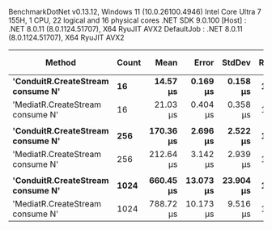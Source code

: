 
BenchmarkDotNet v0.13.12, Windows 11 (10.0.26100.4946)
Intel Core Ultra 7 155H, 1 CPU, 22 logical and 16 physical cores
.NET SDK 9.0.100
  [Host]     : .NET 8.0.11 (8.0.1124.51707), X64 RyuJIT AVX2
  DefaultJob : .NET 8.0.11 (8.0.1124.51707), X64 RyuJIT AVX2


 Method                            | Count | Mean      | Error     | StdDev    | Ratio | RatioSD | Gen0   | Allocated | Alloc Ratio |
---------------------------------- |------ |----------:|----------:|----------:|------:|--------:|-------:|----------:|------------:|
 **'ConduitR.CreateStream consume N'** | **16**    |  **14.57 μs** |  **0.169 μs** |  **0.158 μs** |  **1.00** |    **0.00** | **0.0610** |     **795 B** |        **1.00** |
 'MediatR.CreateStream consume N'  | 16    |  21.03 μs |  0.404 μs |  0.358 μs |  1.44 |    0.03 | 0.0610 |    1018 B |        1.28 |
                                   |       |           |           |           |       |         |        |           |             |
 **'ConduitR.CreateStream consume N'** | **256**   | **170.36 μs** |  **2.696 μs** |  **2.522 μs** |  **1.00** |    **0.00** |      **-** |     **832 B** |        **1.00** |
 'MediatR.CreateStream consume N'  | 256   | 212.64 μs |  3.142 μs |  2.939 μs |  1.25 |    0.03 |      - |    1032 B |        1.24 |
                                   |       |           |           |           |       |         |        |           |             |
 **'ConduitR.CreateStream consume N'** | **1024**  | **660.45 μs** | **13.073 μs** | **23.904 μs** |  **1.00** |    **0.00** |      **-** |     **833 B** |        **1.00** |
 'MediatR.CreateStream consume N'  | 1024  | 788.72 μs | 10.173 μs |  9.516 μs |  1.20 |    0.04 |      - |    1033 B |        1.24 |
